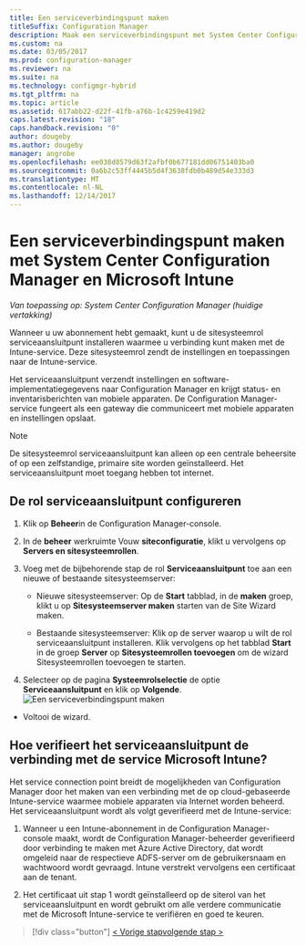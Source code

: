 ```yaml
---
title: Een serviceverbindingspunt maken
titleSuffix: Configuration Manager
description: Maak een serviceverbindingspunt met System Center Configuration Manager.
ms.custom: na
ms.date: 03/05/2017
ms.prod: configuration-manager
ms.reviewer: na
ms.suite: na
ms.technology: configmgr-hybrid
ms.tgt_pltfrm: na
ms.topic: article
ms.assetid: 617abb22-d22f-41fb-a76b-1c4259e419d2
caps.latest.revision: "18"
caps.handback.revision: "0"
author: dougeby
ms.author: dougeby
manager: angrobe
ms.openlocfilehash: ee038d8579d63f2afbf0b677181dd06751403ba0
ms.sourcegitcommit: 0a6b2c53ff4445b5d4f3638fdb0b489d54e333d3
ms.translationtype: MT
ms.contentlocale: nl-NL
ms.lasthandoff: 12/14/2017
---
```

# <a name="create-a-service-connection-point-with-system-center-configuration-manager-and-microsoft-intune"></a>Een serviceverbindingspunt maken met System Center Configuration Manager en Microsoft Intune

*Van toepassing op: System Center Configuration Manager (huidige vertakking)*

Wanneer u uw abonnement hebt gemaakt, kunt u de sitesysteemrol serviceaansluitpunt installeren waarmee u verbinding kunt maken met de Intune-service. Deze sitesysteemrol zendt de instellingen en toepassingen naar de Intune-service.

 Het serviceaansluitpunt verzendt instellingen en software-implementatiegegevens naar Configuration Manager en krijgt status- en inventarisberichten van mobiele apparaten. De Configuration Manager-service fungeert als een gateway die communiceert met mobiele apparaten en instellingen opslaat.

> [!NOTE]
>  De sitesysteemrol serviceaansluitpunt kan alleen op een centrale beheersite of op een zelfstandige, primaire site worden geïnstalleerd. Het serviceaansluitpunt moet toegang hebben tot internet.


## <a name="configure-the-service-connection-point-role"></a>De rol serviceaansluitpunt configureren

1.  Klik op **Beheer**in de Configuration Manager-console.

2.  In de **beheer** werkruimte Vouw **siteconfiguratie**, klikt u vervolgens op **Servers en sitesysteemrollen**.

3.  Voeg met de bijbehorende stap de rol **Serviceaansluitpunt** toe aan een nieuwe of bestaande sitesysteemserver:

    -   Nieuwe sitesysteemserver: Op de **Start** tabblad, in de **maken** groep, klikt u op **Sitesysteemserver maken** starten van de Site Wizard maken.

    -   Bestaande sitesysteemserver: Klik op de server waarop u wilt de rol serviceaansluitpunt installeren. Klik vervolgens op het tabblad **Start** in de groep **Server** op **Sitesysteemrollen toevoegen** om de wizard Sitesysteemrollen toevoegen te starten.

4.  Selecteer op de pagina **Systeemrolselectie** de optie **Serviceaansluitpunt** en klik op **Volgende**.
![Een serviceverbindingspunt maken](../media/mdm-service-connection-point.png)

* Voltooi de wizard.

## <a name="how-does-the-service-connection-point-authenticate-with-the-microsoft-intune-service"></a>Hoe verifieert het serviceaansluitpunt de verbinding met de service Microsoft Intune?
 Het service connection point breidt de mogelijkheden van Configuration Manager door het maken van een verbinding met de op cloud-gebaseerde Intune-service waarmee mobiele apparaten via Internet worden beheerd. Het serviceaansluitpunt wordt als volgt geverifieerd met de Intune-service:

1.  Wanneer u een Intune-abonnement in de Configuration Manager-console maakt, wordt de Configuration Manager-beheerder geverifieerd door verbinding te maken met Azure Active Directory, dat wordt omgeleid naar de respectieve ADFS-server om de gebruikersnaam en wachtwoord wordt gevraagd. Intune verstrekt vervolgens een certificaat aan de tenant.

2.  Het certificaat uit stap 1 wordt geïnstalleerd op de siterol van het serviceaansluitpunt en wordt gebruikt om alle verdere communicatie met de Microsoft Intune-service te verifiëren en goed te keuren.

> [!div class="button"]
[< Vorige stap](terms-and-conditions.md)[volgende stap >  ](enable-platform-enrollment.md)
